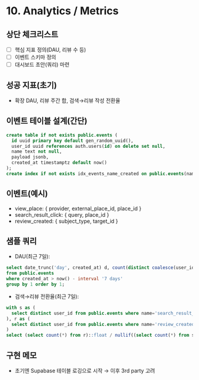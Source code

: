 # 10. Analytics / Metrics

## 상단 체크리스트
- [ ] 핵심 지표 정의(DAU, 리뷰 수 등)
- [ ] 이벤트 스키마 정의
- [ ] 대시보드 초안(쿼리) 마련

## 성공 지표(초기)
- 확장 DAU, 리뷰 주간 합, 검색→리뷰 작성 전환율

## 이벤트 테이블 설계(간단)
```sql
create table if not exists public.events (
  id uuid primary key default gen_random_uuid(),
  user_id uuid references auth.users(id) on delete set null,
  name text not null,
  payload jsonb,
  created_at timestamptz default now()
);
create index if not exists idx_events_name_created on public.events(name, created_at desc);
```

## 이벤트(예시)
- view_place: { provider, external_place_id, place_id }
- search_result_click: { query, place_id }
- review_created: { subject_type, target_id }

## 샘플 쿼리
- DAU(최근 7일):
```sql
select date_trunc('day', created_at) d, count(distinct coalesce(user_id::text, payload->>'client_id')) dau
from public.events
where created_at > now() - interval '7 days'
group by 1 order by 1;
```
- 검색→리뷰 전환율(최근 7일):
```sql
with s as (
  select distinct user_id from public.events where name='search_result_click' and created_at>now()-interval '7 days'
), r as (
  select distinct user_id from public.events where name='review_created' and created_at>now()-interval '7 days'
)
select (select count(*) from r)::float / nullif((select count(*) from s),0) as conversion_rate;
```

## 구현 메모
- 초기엔 Supabase 테이블 로깅으로 시작 → 이후 3rd party 고려
